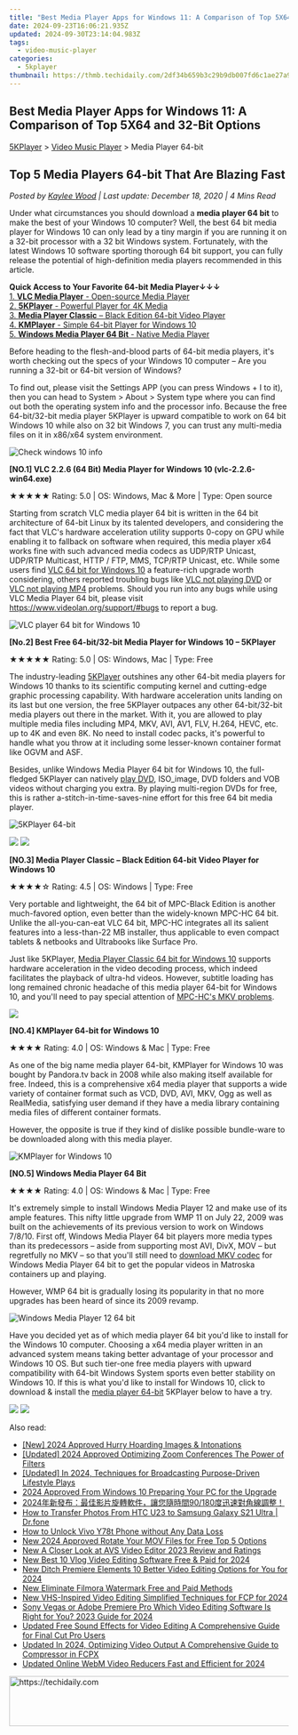 ```yaml
---
title: "Best Media Player Apps for Windows 11: A Comparison of Top 5X64 and 32-Bit Options"
date: 2024-09-23T16:06:21.935Z
updated: 2024-09-30T23:14:04.983Z
tags:
  - video-music-player
categories:
  - 5kplayer
thumbnail: https://thmb.techidaily.com/2df34b659b3c29b9db007fd6c1ae27a91d6916d58493c3cf7366c1e2985a1403.jpg
---
```


## Best Media Player Apps for Windows 11: A Comparison of Top 5X64 and 32-Bit Options

[5KPlayer](https://tools.techidaily.com/5kplayer/products/) \> [Video Music Player](https://tools.techidaily.com/5kplayer/video-music-player/) \> Media Player 64-bit

## Top 5 Media Players 64-bit That Are Blazing Fast

 _Posted by [Kaylee Wood](https://www.quora.com/profile/Amanda-Hu-21) | Last update: December 18, 2020 | 4 Mins Read_

Under what circumstances you should download a **media player 64 bit** to make the best of your Windows 10 computer? Well, the best 64 bit media player for Windows 10 can only lead by a tiny margin if you are running it on a 32-bit processor with a 32 bit Windows system. Fortunately, with the latest Windows 10 software sporting thorough 64 bit support, you can fully release the potential of high-definition media players recommended in this article.

**Quick Access to Your Favorite 64-bit Media Player↓↓↓**  
[1\. **VLC Media Player** \- Open-source Media Player](https://tools.techidaily.com/5kplayer/video-music-player/)  
[2\. **5KPlayer** \- Powerful Player for 4K Media](https://tools.techidaily.com/5kplayer/video-music-player/)  
[3\. **Media Player Classic** – Black Edition 64-bit Video Player](https://tools.techidaily.com/5kplayer/video-music-player/)  
[4\. **KMPlayer** \- Simple 64-bit Player for Windows 10](https://tools.techidaily.com/5kplayer/video-music-player/)  
[5\. **Windows Media Player 64 Bit** \- Native Media Player](https://tools.techidaily.com/5kplayer/video-music-player/)

Before heading to the flesh-and-blood parts of 64-bit media players, it's worth checking out the specs of your Windows 10 computer – Are you running a 32-bit or 64-bit version of Windows? 

To find out, please visit the Settings APP (you can press Windows + I to it), then you can head to System > About > System type where you can find out both the operating system info and the processor info. Because the free 64-bit/32-bit media player 5KPlayer is upward compatible to work on 64 bit Windows 10 while also on 32 bit Windows 7, you can trust any multi-media files on it in x86/x64 system environment. 

![Check windows 10 info](https://www.5kplayer.com/video-music-player/img/check-windows-10-info.jpg)

**\[NO.1\] VLC 2.2.6 (64 Bit) Media Player for Windows 10 (vlc-2.2.6-win64.exe)**

★★★★★ Rating: 5.0 | OS: Windows, Mac & More | Type: Open source 

Starting from scratch VLC media player 64 bit is written in the 64 bit architecture of 64-bit Linux by its talented developers, and considering the fact that VLC's hardware acceleration utility supports 0-copy on GPU while enabling it to fallback on software when required, this media player x64 works fine with such advanced media codecs as UDP/RTP Unicast, UDP/RTP Multicast, HTTP / FTP, MMS, TCP/RTP Unicast, etc. While some users find [VLC 64 bit for Windows 10](https://tools.techidaily.com/5kplayer/video-music-player/) a feature-rich upgrade worth considering, others reported troubling bugs like [VLC not playing DVD](https://tools.techidaily.com/5kplayer/video-music-player/) or [VLC not playing MP4](https://tools.techidaily.com/5kplayer/video-music-player/) problems. Should you run into any bugs while using VLC Media Player 64 bit, please visit https://www.videolan.org/support/#bugs to report a bug.

![VLC player 64 bit for Windows 10](https://www.5kplayer.com/video-music-player/img/vlc-windows-10-screenshot.jpg) 

**\[No.2\] Best Free 64-bit/32-bit Media Player for Windows 10 – 5KPlayer** 

★★★★★ Rating: 5.0 | OS: Windows, Mac | Type: Free 

The industry-leading [5KPlayer](https://tools.techidaily.com/5kplayer/products/) outshines any other 64-bit media players for Windows 10 thanks to its scientific computing kernel and cutting-edge graphic processing capability. With hardware acceleration units landing on its last but one version, the free 5KPlayer outpaces any other 64-bit/32-bit media players out there in the market. With it, you are allowed to play multiple media files including MP4, MKV, AVI, AV1, FLV, H.264, HEVC, etc. up to 4K and even 8K. No need to install codec packs, it's powerful to handle what you throw at it including some lesser-known container format like OGVM and ASF.

Besides, unlike Windows Media Player 64 bit for Windows 10, the full-fledged 5KPlayer can natively [play DVD](https://tools.techidaily.com/5kplayer/video-music-player/), ISO\_image, DVD folders and VOB videos without charging you extra. By playing multi-region DVDs for free, this is rather a-stitch-in-time-saves-nine effort for this free 64 bit media player.

![5KPlayer 64-bit](https://www.5kplayer.com/video-music-player/img/play-dvd.png) 

[![](https://www.5kplayer.com/video-music-player/img/5kp-64bit-download-button.png)](https://tools.techidaily.com/5kplayer/products/) [![](https://www.5kplayer.com/video-music-player/img/5kp-32bit-download-button.png)](https://tools.techidaily.com/5kplayer/products/) 

**\[NO.3\] Media Player Classic – Black Edition 64-bit Video Player for Windows 10**

★★★★☆ Rating: 4.5 | OS: Windows | Type: Free 

Very portable and lightweight, the 64 bit of MPC-Black Edition is another much-favored option, even better than the widely-known MPC-HC 64 bit. Unlike the all-you-can-eat VLC 64 bit, MPC-HC integrates all its salient features into a less-than-22 MB installer, thus applicable to even compact tablets & netbooks and Ultrabooks like Surface Pro.

Just like 5KPlayer, [Media Player Classic 64 bit for Windows 10](https://tools.techidaily.com/5kplayer/video-music-player/) supports hardware acceleration in the video decoding process, which indeed facilitates the playback of ultra-hd videos. However, subtitle loading has long remained chronic headache of this media player 64-bit for Windows 10, and you'll need to pay special attention of [MPC-HC's MKV problems](https://tools.techidaily.com/5kplayer/video-music-player/).

![](https://www.5kplayer.com/video-music-player/img/mpc-be.jpg) 

**\[NO.4\] KMPlayer 64-bit for Windows 10** 

★★★★ Rating: 4.0 | OS: Windows & Mac | Type: Free 

As one of the big name media player 64-bit, KMPlayer for Windows 10 was bought by Pandora.tv back in 2008 while also making itself available for free. Indeed, this is a comprehensive x64 media player that supports a wide variety of container format such as VCD, DVD, AVI, MKV, Ogg as well as RealMedia, satisfying user demand if they have a media library containing media files of different container formats. 

However, the opposite is true if they kind of dislike possible bundle-ware to be downloaded along with this media player.

![KMPlayer for Windows 10](https://www.5kplayer.com/video-music-player/img/kmplayer-tablet.jpg) 

**\[NO.5\] Windows Media Player 64 Bit**

 ★★★★ Rating: 4.0 | OS: Windows & Mac | Type: Free 

It's extremely simple to install Windows Media Player 12 and make use of its ample features. This nifty little upgrade from WMP 11 on July 22, 2009 was built on the achievements of its previous version to work on Windows 7/8/10\. First off, Windows Media Player 64 bit players more media types than its predecessors – aside from supporting most AVI, DivX, MOV – but regretfully no MKV – so that you'll still need to [download MKV codec](https://tools.techidaily.com/5kplayer/video-music-player/) for Windows Media Player 64 bit to get the popular videos in Matroska containers up and playing.

However, WMP 64 bit is gradually losing its popularity in that no more upgrades has been heard of since its 2009 revamp. 

![Windows Media Player 12 64 bit](https://www.5kplayer.com/video-music-player/img/wmp-mp4-player.jpg) 

Have you decided yet as of which media player 64 bit you'd like to install for the Windows 10 computer. Choosing a x64 media player written in an advanced system means taking better advantage of your processor and Windows 10 OS. But such tier-one free media players with upward compatibility with 64-bit Windows System sports even better stability on Windows 10\. If this is what you'd like to install for Windows 10, click to download & install the [media player 64-bit](https://tools.techidaily.com/5kplayer/video-music-player/) 5KPlayer below to have a try.

[![](https://www.5kplayer.com/video-music-player/img/5kp-64bit-download-button.png)](https://tools.techidaily.com/5kplayer/products/) [![](https://www.5kplayer.com/video-music-player/img/5kp-32bit-download-button.png)](https://tools.techidaily.com/5kplayer/products/)

<ins class="adsbygoogle"
     style="display:block"
     data-ad-format="autorelaxed"
     data-ad-client="ca-pub-7571918770474297"
     data-ad-slot="1223367746"></ins>

<ins class="adsbygoogle"
     style="display:block"
     data-ad-client="ca-pub-7571918770474297"
     data-ad-slot="8358498916"
     data-ad-format="auto"
     data-full-width-responsive="true"></ins>

<span class="atpl-alsoreadstyle">Also read:</span>
<div><ul>
<li><a href="https://remote-screen-capture.techidaily.com/new-2024-approved-hurry-hoarding-images-and-intonations/"><u>[New] 2024 Approved Hurry Hoarding Images & Intonations</u></a></li>
<li><a href="https://screen-video-capture.techidaily.com/updated-2024-approved-optimizing-zoom-conferences-the-power-of-filters/"><u>[Updated] 2024 Approved Optimizing Zoom Conferences The Power of Filters</u></a></li>
<li><a href="https://youtube-docs.techidaily.com/ed-in-2024-techniques-for-broadcasting-purpose-driven-lifestyle-plays/"><u>[Updated] In 2024, Techniques for Broadcasting Purpose-Driven Lifestyle Plays</u></a></li>
<li><a href="https://some-techniques.techidaily.com/2024-approved-from-windows-10-preparing-your-pc-for-the-upgrade/"><u>2024 Approved From Windows 10 Preparing Your PC for the Upgrade</u></a></li>
<li><a href="https://vp-tips.techidaily.com/202490180/"><u>2024年新發布：最佳影片旋轉軟件，讓您隨時間90/180度迅速對角線調整！</u></a></li>
<li><a href="https://android-transfer.techidaily.com/how-to-transfer-photos-from-htc-u23-to-samsung-galaxy-s21-ultra-drfone-by-drfone-transfer-from-android-transfer-from-android/"><u>How to Transfer Photos From HTC U23 to Samsung Galaxy S21 Ultra | Dr.fone</u></a></li>
<li><a href="https://android-unlock.techidaily.com/how-to-unlock-vivo-y78t-phone-without-any-data-loss-by-drfone-android/"><u>How to Unlock Vivo Y78t Phone without Any Data Loss</u></a></li>
<li><a href="https://video-ai-editor.techidaily.com/new-2024-approved-rotate-your-mov-files-for-free-top-5-options/"><u>New 2024 Approved Rotate Your MOV Files for Free Top 5 Options</u></a></li>
<li><a href="https://video-ai-editor.techidaily.com/new-a-closer-look-at-avs-video-editor-2023-review-and-ratings/"><u>New A Closer Look at AVS Video Editor 2023 Review and Ratings</u></a></li>
<li><a href="https://video-ai-editor.techidaily.com/new-best-10-vlog-video-editing-software-free-and-paid-for-2024/"><u>New Best 10 Vlog Video Editing Software Free & Paid for 2024</u></a></li>
<li><a href="https://video-content-creator.techidaily.com/new-ditch-premiere-elements-10-better-video-editing-options-for-you-for-2024/"><u>New Ditch Premiere Elements 10 Better Video Editing Options for You for 2024</u></a></li>
<li><a href="https://video-ai-editor.techidaily.com/new-eliminate-filmora-watermark-free-and-paid-methods/"><u>New Eliminate Filmora Watermark Free and Paid Methods</u></a></li>
<li><a href="https://video-ai-editor.techidaily.com/new-vhs-inspired-video-editing-simplified-techniques-for-fcp-for-2024/"><u>New VHS-Inspired Video Editing Simplified Techniques for FCP for 2024</u></a></li>
<li><a href="https://ai-driven-video-production.techidaily.com/sony-vegas-or-adobe-premiere-pro-which-video-editing-software-is-right-for-you-2023-guide-for-2024/"><u>Sony Vegas or Adobe Premiere Pro Which Video Editing Software Is Right for You? 2023 Guide for 2024</u></a></li>
<li><a href="https://video-ai-editor.techidaily.com/updated-free-sound-effects-for-video-editing-a-comprehensive-guide-for-final-cut-pro-users/"><u>Updated Free Sound Effects for Video Editing A Comprehensive Guide for Final Cut Pro Users</u></a></li>
<li><a href="https://video-ai-editor.techidaily.com/updated-in-2024-optimizing-video-output-a-comprehensive-guide-to-compressor-in-fcpx/"><u>Updated In 2024, Optimizing Video Output A Comprehensive Guide to Compressor in FCPX</u></a></li>
<li><a href="https://video-ai-editor.techidaily.com/updated-online-webm-video-reducers-fast-and-efficient-for-2024/"><u>Updated Online WebM Video Reducers Fast and Efficient for 2024</u></a></li>
</ul></div>

<!-- affiliate ads begin -->
<a href="https://zebaoaffiliateprogram.pxf.io/c/5597632/2137974/21526" target="_top" id="2137974">
  <img src="//a.impactradius-go.com/display-ad/21526-2137974" border="0" alt="https://techidaily.com" width="728" height="90"/>
</a>
<img height="0" width="0" src="https://zebaoaffiliateprogram.pxf.io/i/5597632/2137974/21526" style="position:absolute;visibility:hidden;" border="0" />
<!-- affiliate ads end -->

